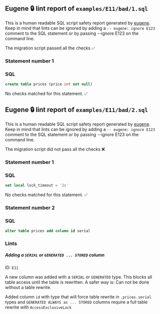 ## Eugene 🔒 lint report of `examples/E11/bad/1.sql`

This is a human readable SQL script safety report generated by [eugene](https://github.com/kaaveland/eugene). Keep in mind that lints can be ignored by adding a `-- eugene: ignore E123` comment to the SQL statement or by passing --ignore E123 on the command line.

The migration script passed all the checks ✅

### Statement number 1

### SQL

```sql
create table prices (price int not null)
```

No checks matched for this statement. ✅


## Eugene 🔒 lint report of `examples/E11/bad/2.sql`

This is a human readable SQL script safety report generated by [eugene](https://github.com/kaaveland/eugene). Keep in mind that lints can be ignored by adding a `-- eugene: ignore E123` comment to the SQL statement or by passing --ignore E123 on the command line.

The migration script did not pass all the checks ❌

### Statement number 1

### SQL

```sql
set local lock_timeout = '2s'
```

No checks matched for this statement. ✅

### Statement number 2

### SQL

```sql
alter table prices add column id serial
```

### Lints

##### Adding a `SERIAL` or `GENERATED ... STORED` column

ID: `E11`

A new column was added with a `SERIAL` or `GENERATED` type. This blocks all table access until the table is rewritten. A safer way is: Can not be done without a table rewrite.

Added column `id` with type that will force table rewrite  in `.prices`. `serial` types and `GENERATED ALWAYS as ... STORED` columns require a full table rewrite with `AccessExclusiveLock`

